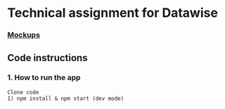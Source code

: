 # Technical assignment for Datawise

### [Mockups](mockups)

## Code instructions
  ### 1. How to run the app 
    Clone code
    1) npm install & npm start (dev mode)
